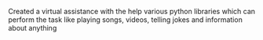 Created a virtual assistance with the help various python libraries which can perform the task like playing songs, videos, telling jokes and information about anything
